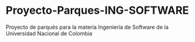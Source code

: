 # Proyecto-Parques-ING-SOFTWARE
Proyecto de parqués para la materia Ingeniería de Software de la Universidad Nacional de Colombia
